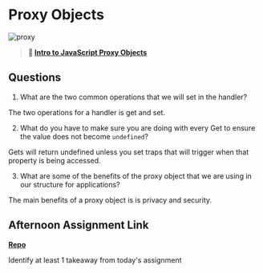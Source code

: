 # Proxy Objects

![proxy](https://bcw.blob.core.windows.net/public/img/journals/5120113092091727)

> **📖 [Intro to JavaScript Proxy Objects](https://codeworksacademy.com/fs-student-guide/resources/wk3/03-Proxies)**

## Questions

1. What are the two common operations that we will set in the handler?

The two operations for a handler is get and set.

2. What do you have to make sure you are doing with every Get to ensure the value does not become `undefined`?

Gets will return undefined unless you set traps that will trigger when that property is being accessed.

3. What are some of the benefits of the proxy object that we are using in our structure for applications?

The main benefits of a proxy object is is privacy and security. 

## Afternoon Assignment Link

**[Repo](https://github.com/fullmer24/summer22-gregslistMVC)**

Identify at least 1 takeaway from today's assignment
